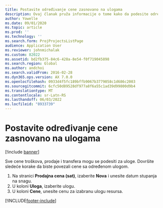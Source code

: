 ```yaml
---
title: Postavite određivanje cene zasnovano na ulogama
description: Ovaj članak pruža informacije o tome kako da podesite određivanje cena za određene uloge.
author: Yowelle
ms.date: 09/01/2020
ms.topic: article
ms.prod: ''
ms.technology: ''
ms.search.form: ProjProjectsListPage
audience: Application User
ms.reviewer: johnmichalak
ms.custom: 82022
ms.assetid: bd2fb375-84c6-428a-8e54-f0f719045898
ms.search.region: Global
ms.author: andchoi
ms.search.validFrom: 2016-02-28
ms.dyn365.ops.version: AX 7.0.0
ms.openlocfilehash: 0933d4f5fc189bffb9067b3779058c1d686c2003
ms.sourcegitcommit: 6cfc50d89528df977a8f6a55c1ad39d99800d9b4
ms.translationtype: MT
ms.contentlocale: sr-Latn-RS
ms.lasthandoff: 06/03/2022
ms.locfileid: "8933739"
---
```

# <a name="set-up-role-based-pricing"></a>Postavite određivanje cene zasnovano na ulogama

[!include [banner](../includes/banner.md)]

Sve cene troškova, prodaje i transfera mogu se podesiti za uloge. Dovršite sledeće korake da biste povezali cene sa određenom ulogom.

1. Na stranici **Prodajna cena (sat)**, izaberite **Nova** i unesite datum stupanja na snagu.
2. U koloni **Uloga**, izaberite ulogu.
3. U koloni **Cene**, unesite cenu za izabranu ulogu resursa.


[!INCLUDE[footer-include](../includes/footer-banner.md)]